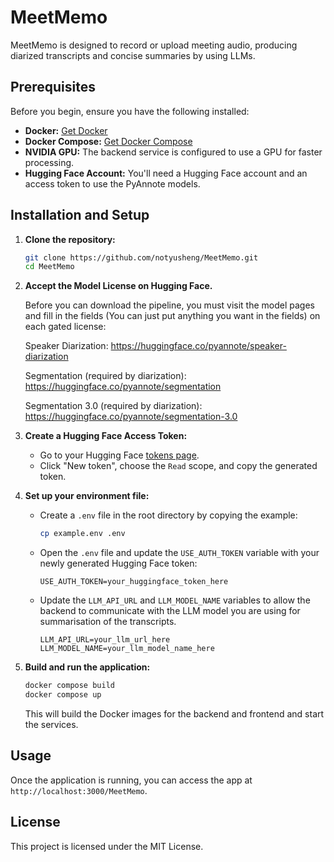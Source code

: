 # MeetMemo

MeetMemo is designed to record or upload meeting audio, producing diarized transcripts and concise summaries by using LLMs.
## Prerequisites

Before you begin, ensure you have the following installed:

- **Docker:** [Get Docker](https://docs.docker.com/get-docker/)
- **Docker Compose:** [Get Docker Compose](https://docs.docker.com/compose/install/)
- **NVIDIA GPU:** The backend service is configured to use a GPU for faster processing.
- **Hugging Face Account:** You'll need a Hugging Face account and an access token to use the PyAnnote models.

## Installation and Setup

1.  **Clone the repository:**

    ```bash
    git clone https://github.com/notyusheng/MeetMemo.git
    cd MeetMemo
    ```

2.  **Accept the Model License on Hugging Face.**

    Before you can download the pipeline, you must visit the model pages and fill in the fields (You can just put anything you want in the fields) on each gated license:

    Speaker Diarization: https://huggingface.co/pyannote/speaker-diarization

    Segmentation (required by diarization): https://huggingface.co/pyannote/segmentation

    Segmentation 3.0 (required by diarization): https://huggingface.co/pyannote/segmentation-3.0

3.  **Create a Hugging Face Access Token:**

    - Go to your Hugging Face [tokens page](https://huggingface.co/settings/tokens).
    - Click "New token", choose the `Read` scope, and copy the generated token.

4.  **Set up your environment file:**

    - Create a `.env` file in the root directory by copying the example:

      ```bash
      cp example.env .env
      ```

    - Open the `.env` file and update the `USE_AUTH_TOKEN` variable with your newly generated Hugging Face token:

      ```env
      USE_AUTH_TOKEN=your_huggingface_token_here
      ```
    - Update the `LLM_API_URL` and `LLM_MODEL_NAME` variables to allow the backend to communicate with the LLM model you are using for summarisation of the transcripts.
        ```env
        LLM_API_URL=your_llm_url_here
        LLM_MODEL_NAME=your_llm_model_name_here
        ```

5.  **Build and run the application:**

    ```bash
    docker compose build
    docker compose up
    ```

    This will build the Docker images for the backend and frontend and start the services.

## Usage

Once the application is running, you can access the app at `http://localhost:3000/MeetMemo`. 

## License

This project is licensed under the MIT License.